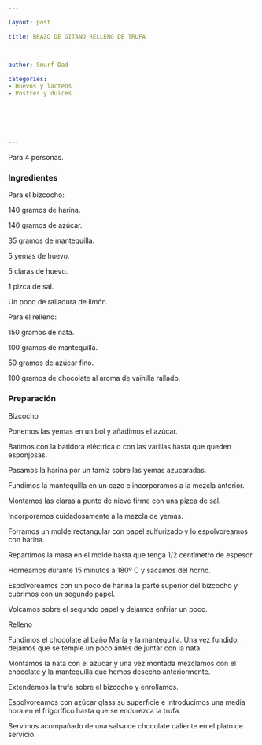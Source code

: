 ```yaml
---

layout: post

title: BRAZO DE GITANO RELLENO DE TRUFA



author: Smurf Dad

categories:
- Huevos y lacteos
- Postres y dulces






---
```


Para 4 personas.

<h3>Ingredientes</h3>

Para el bizcocho:

140 gramos de harina.

140 gramos de azúcar.

35 gramos de mantequilla.

5 yemas de huevo.

5 claras de huevo.

1 pizca de sal.

Un poco de ralladura de limón.

Para el relleno:

150 gramos de nata.

100 gramos de mantequilla.

50 gramos de azúcar fino.

100 gramos de chocolate al aroma de vainilla rallado.

<h3>Preparación</h3>

Bizcocho

Ponemos las yemas en un bol y añadimos el azúcar.

Batimos con la batidora eléctrica o con las varillas hasta que queden esponjosas.

Pasamos la harina por un tamiz sobre las yemas azucaradas.

Fundimos la mantequilla en un cazo e incorporamos a la mezcla anterior.

Montamos las claras a punto de nieve firme con una pizca de sal.

Incorporamos cuidadosamente a la mezcla de yemas.

Forramos un molde rectangular con papel sulfurizado y lo espolvoreamos con harina.

Repartimos la masa en el molde hasta que tenga 1/2 centímetro de espesor.

Horneamos durante 15 minutos a 180º C y sacamos del horno.

Espolvoreamos con un poco de harina la parte superior del bizcocho y cubrimos con un segundo papel.

Volcamos sobre el segundo papel y dejamos enfriar un poco.

Relleno

Fundimos el chocolate al baño María y la mantequilla. Una vez fundido, dejamos que se temple un poco antes de juntar con la nata.

Montamos la nata con el azúcar y una vez montada mezclamos con el chocolate y la mantequilla que hemos desecho anteriormente.

Extendemos la trufa sobre el bizcocho y enrollamos.

Espolvoreamos con azúcar glass su superficie e introducimos una media hora en el frigorífico hasta que se endurezca la trufa.

Servimos acompañado de una salsa de chocolate caliente en el plato de servicio.